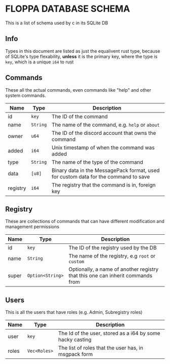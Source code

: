 # FLOPPA DATABASE SCHEMA

This is a list of schema used by c in its SQLite DB

## Info

Types in this document are listed as just the equalivent rust type, because of SQLite's type
flexability, **unless** it is the primary key, where the type is `key`, which is a unique
`i64` to rust

## Commands

These all the actual commands, even commands like "help" and other system commands.  

| Name     | Type     | Description                                                                         |
|----------|----------|-------------------------------------------------------------------------------------|
| id       | `key`    | The ID of the command                                                               |
| name     | `String` | The name of the command, e.g. `help` or `about`                                     |
| owner    | `u64`    | The ID of the discord account that owns the command                                 |
| added    | `i64`    | Unix timestamp of when the command was added                                        |
| type     | `String` | The name of the type of the command                                                 |
| data     | `[u8]`   | Binary data in the MessagePack format, used for custom data for the command to save |
| registry | `i64`    | The registry that the command is in, foreign key                                    |

## Registry

These are collections of commands that can have different modification and management permissions

| Name  | Type             | Description                                                                    |
|-------|------------------|--------------------------------------------------------------------------------|
| id    | `key`            | The ID of the registry used by the DB                                          |
| name  | `String`         | The name of the registry, e.g `root` or `custom`                               |
| super | `Option<String>` | Optionally, a name of another registry that this one can inherit commands from |

## Users

This is all the users that have roles (e.g. Admin, Subregistry roles)

| Name  | Type          | Description                                               |
|-------|---------------|-----------------------------------------------------------|
| user  | `key`         | The Id of the user, stored as a i64 by some hacky casting |
| roles | `Vec<Roles>`  | The list of roles that the user has, in msgpack form      |
